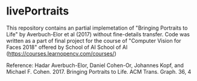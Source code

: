 # livePortraits
This repository contains an partial implemetation of "Bringing Portraits to Life" by Averbuch-Elor et al (2017) without fine-details transfer. Code was written as a part of final project for the course of "Computer Vision for Faces 2018" offered by School of AI
School of AI (https://courses.learnopencv.com/courses/) 

Reference:
  Hadar Averbuch-Elor, Daniel Cohen-Or, Johannes Kopf, and Michael F. Cohen. 2017. Bringing Portraits to Life. ACM Trans. Graph. 36, 4
